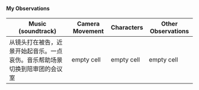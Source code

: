 
#### My Observations

|Music (soundtrack)|Camera Movement|Characters|Other Observations|
|---|---|---|---|
|从镜头打在被告，近景开始起音乐。一点哀伤。音乐帮助场景切换到陪审团的会议室|empty cell|empty cell|empty cell|

